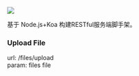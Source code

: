 ![](http://pic.blackist.top/node-koa-restful-node_koa_logo.png)

基于 Node.js+Koa 构建RESTful服务端脚手架。

### Upload File

url: /files/upload  
param: files file
